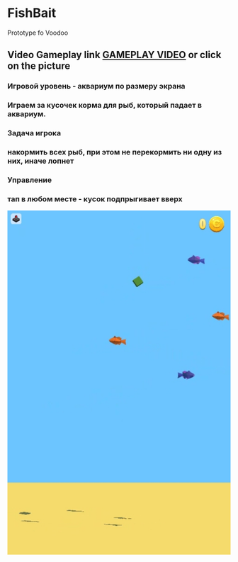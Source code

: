 # FishBait
Prototype fo Voodoo
## Video Gameplay link [GAMEPLAY VIDEO](https://drive.google.com/file/d/1B0XGCvgSCWjxm8-KM2Bi_qsjbwPZTxUa/view?usp=sharing) or click on the picture

### Игровой уровень - аквариум по размеру экрана
### Играем за кусочек корма для рыб, который падает в аквариум.
###  **Задача игрока**
### накормить всех рыб, при этом не перекормить ни одну из них, иначе лопнет
### **Управление**
### тап в любом месте - кусок подпрыгивает вверх

[![video](https://github.com/AlexDevEdd/FishBait/blob/main/FishBaitPic.jpg)](https://drive.google.com/file/d/1B0XGCvgSCWjxm8-KM2Bi_qsjbwPZTxUa/view?usp=sharing)
 
